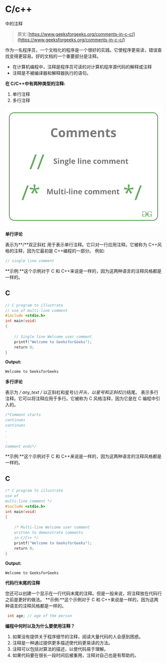 # C/c++

中的注释

> 原文:[https://www.geeksforgeeks.org/comments-in-c-c/](https://www.geeksforgeeks.org/comments-in-c-c/)

作为一名程序员，一个文档化的程序是一个很好的实践。它使程序更易读，错误查找变得更容易。好的文档的一个重要部分是注释。

*   在计算机编程中，注释是程序员可读的对计算机程序源代码的解释或注释
*   注释是不被编译器和解释器执行的语句。

**在 C/C++中有两种类型的注释:**

1.  单行注释
2.  多行注释

![](img/cd546f6e7576dd97aa224fca671d3244.png)

**单行评论**

表示为**/**双正斜杠
用于表示单行注释。它只对一行应用注释。它被称为 C++风格的注释，因为它最初是 C++编程的一部分。
例如:

```cpp
// single line comment
```

**示例:**这个示例对于 C 和 C++来说是一样的，因为这两种语言的注释风格都是一样的。

## C

```cpp
// C program to illustrate
// use of multi-line comment
#include <stdio.h>
int main(void)
{

    // Single line Welcome user comment
    printf("Welcome to GeeksforGeeks");
    return 0;
}
```

**Output:** 

```cpp
Welcome to GeeksforGeeks
```

**多行评论**

表示为 **/* any_text */** 以正斜杠和星号(/*)开头，以星号和正斜杠(*/)结尾。
表示多行注释。它可以将注释应用于多行。它被称为 C 风格注释，因为它是在 C 编程中引入的。

```cpp
/*Comment starts
continues
continues
.
.
.
Comment ends*/
```

**示例:**这个示例对于 C 和 C++来说是一样的，因为这两种语言的注释风格都是一样的。

## C

```cpp
/* C program to illustrate
use of
multi-line comment */
#include <stdio.h>
int main(void)
{

    /* Multi-line Welcome user comment
    written to demonstrate comments
    in C/C++ */
    printf("Welcome to GeeksforGeeks");
    return 0;
}
```

**Output:** 

```cpp
Welcome to GeeksforGeeks
```

**代码行末尾的注释**

您还可以创建一个显示在一行代码末尾的注释。但是一般来说，将注释放在代码行之前是更好的做法。
**示例:**这个示例对于 C 和 C++来说是一样的，因为这两种语言的注释风格都是一样的。

```cpp
 int age; // age of the person
```

**编程中何时以及为什么要使用注释？**

1.  如果没有提供关于程序细节的注释，阅读大量代码的人会感到困惑。
2.  注释是一种通过提供更多描述使代码更易读的方法。
3.  注释可以包括对算法的描述，以使代码易于理解。
4.  如果代码要在很长一段时间后被重用，注释对自己也是有帮助的。
